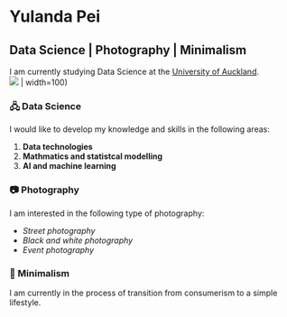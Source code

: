 # Yulanda Pei
## Data Science | Photography | Minimalism

I am currently studying Data Science at the [University of Auckland](https://www.auckland.ac.nz). <br>
![](https://wun.ac.uk/wp-content/uploads/UOA-HC-RGB.png) | width=100)



### 🖧 Data Science
I would like to develop my knowledge and skills in the following areas: <br>
1. **Data technologies**
2. **Mathmatics and statistcal modelling**
3. **AI and machine learning**

### 📷 Photography
I am interested in the following type of photography:
* _Street photography_
* _Black and white photography_
* _Event photography_

### 🖤 Minimalism
I am currently in the process of transition from consumerism to a simple lifestyle.

